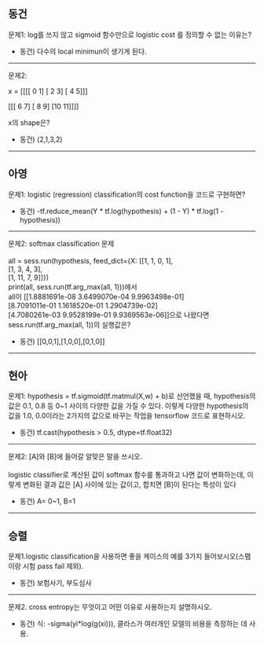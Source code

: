 ## 동건
문제1: log를 쓰지 않고 sigmoid 함수만으로 logistic cost 를 정의할 수 없는 이유는?

- 동건) 다수의 local minimun이 생기게 된다.

---
문제2:

x = 
[[[[ 0  1]
   [ 2  3]
   [ 4  5]]]


 [[[ 6  7]
   [ 8  9]
   [10 11]]]]
   
 x의 shape은?

- 동건) (2,1,3,2)
---

## 아영
문제1: logistic (regression) classification의 cost function을 코드로 구현하면? 

- 동건)  -tf.reduce_mean(Y * tf.log(hypothesis) + (1 - Y) * tf.log(1 - hypothesis))


---
문제2: softmax classification 문제\
\
all = sess.run(hypothesis, feed_dict={X: [[1, 1, 0, 1], \
                                         [1, 3, 4, 3], \
                                         [1, 11, 7, 9]]}) \
    print(all, sess.run(tf.arg_max(all, 1)))에서 \
    all이 [[1.8881691e-08   3.6499070e-04   9.9963498e-01] \
 [8.7091011e-01   1.1618520e-01   1.2904739e-02] \
 [4.7080261e-03   9.9528199e-01   9.9369563e-06]]으로 나왔다면 \
 sess.run(tf.arg_max(all, 1))의 실행값은?
   
 
- 동건) [[0,0,1],[1,0,0],[0,1,0]]
---

## 현아
문제1: hypothesis = tf.sigmoid(tf.matmul(X,w) + b)로 선언했을 때, hypothesis의 값은 0.1, 0.8 등 0~1 사이의 다양한 값을 가질 수 있다.
이렇게 다양한 hypothesis의 값을 1.0, 0.0이라는 2가지의 값으로 바꾸는 작업을 tensorflow 코드로 표현하시오. 

- 동건)  tf.cast(hypothesis > 0.5, dtype=tf.float32)

---
문제2: [A]와 [B]에 들어갈 알맞은 말을 쓰시오.\
\
logistic classifier로 계산된 값이 softmax 함수를 통과하고 나면 값이 변화하는데, 이렇게 변화된 결과 값은 [A] 사이에 있는 값이고, 합치면 [B]이 된다는 특성이 있다

- 동건) A= 0~1, B=1

---
## 승렬
문제1.logistic classification을 사용하면 좋을 케이스의 예를 3가지 들어보시오(스팸이랑 시험 pass fail 제외).

- 동건) 보험사기, 부도심사 

---
문제2. cross entropy는 무엇이고 어떤 이유로 사용하는지 설명하시오.

- 동건) 식: -sigma(yi*log(g(xi))), 클라스가 여러개인 모델의 비용을 측정하는 데 사용. 
